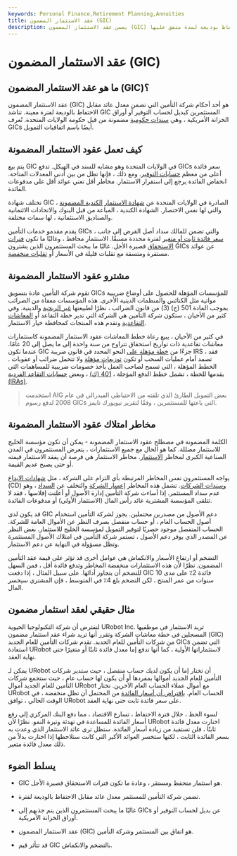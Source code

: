 ```yaml
---
keywords: Personal Finance,Retirement Planning,Annuities
title: عقد الاستثمار المضمون (GIC)
description: يضمن عقد الاستثمار المضمون (GIC) للمالك معدل عائد محدد من شركة التأمين مقابل الاحتفاظ بوديعة لمدة متفق عليها.
---
```


# عقد الاستثمار المضمون (GIC)
## ما هو عقد الاستثمار المضمون (GIC)؟

عقد الاستثمار المضمون (GIC) هو أحد أحكام شركة التأمين التي تضمن معدل عائد مقابل الاحتفاظ بالوديعة لفترة معينة. تناشد GIC المستثمرين كبديل لحساب التوفير أو أوراق الخزانة الأمريكية ، وهي [سندات حكومية](/bond) مضمونة من قبل حكومة الولايات المتحدة. تُعرف GICs أيضًا باسم اتفاقيات التمويل.

## كيف تعمل عقود الاستثمار المضمونة

يتم بيع GIC في الولايات المتحدة وهو مشابه للسند في الهيكل. تدفع GICs سعر فائدة أعلى من معظم [حسابات التوفير](/savingsaccount). ومع ذلك ، فإنها تظل من بين أدنى المعدلات المتاحة. انخفاض الفائدة يرجع إلى استقرار الاستثمار. مخاطر أقل تعني عوائد أقل على مدفوعات الفائدة.

تختلف شهادة GIC الصادرة في الولايات المتحدة عن [شهادة الاستثمار](/gic) [الكندية المضمونة](/gic) ، والتي لها نفس الاختصار. الشهادة الكندية ، المباعة من قبل البنوك والاتحادات الائتمانية والصناديق الاستئمانية ، لها سمات مختلفة.

يقدم مقدمو خدمات التأمين GICs ، والتي تضمن للمالك سداد أصل القرض إلى جانب [سعر فائدة ثابت أو متغير](/floatinginterestrate) لفترة محددة مسبقًا. الاستثمار محافظ ، وغالبًا ما تكون [فترات الاستحقاق](/maturitydate) قصيرة الأجل. غالبًا ما يبحث المستثمرون الذين يشترون GICs عن عوائد مستقرة ومتسقة مع تقلبات قليلة في الأسعار أو [تقلبات منخفضة](/volatility).

## مشترو عقود الاستثمار المضمونة

تقوم شركة التأمين عادة بتسويق GICs للمؤسسات المؤهلة للحصول على أوضاع ضريبية مواتية مثل الكنائس والمنظمات الدينية الأخرى. هذه المؤسسات معفاة من الضرائب بموجب المادة 501 (ج) (3) من قانون الضرائب ، نظرًا لطبيعتها [غير الربحية](/non-profitorganization) والدينية. وفي كثير من الأحيان ، ستكون شركة التأمين هي الشركة التي تدير خطة التقاعد أو [المعاشات التقاعدية](/pensionplan) وتقدم هذه المنتجات كمحافظة خيار الاستثمار.

في كثير من الأحيان ، يبيع رعاة خطط المعاشات عقود الاستثمار المضمونة كاستثمارات معاشات تقاعدية ذات تواريخ استحقاق تتراوح من سنة واحدة إلى ما يصل إلى 20 عامًا. عندما تكون GIC جزءًا من [خطة مؤهلة على](/qrp) النحو المحدد في قانون ضريبة IRS ، فقد تصمد أمام عمليات السحب أو تكون [توزيعات مؤهلة](/qualifieddistribution) ولا تتحمل ضرائب أو عقوبات . الخطط المؤهلة ، التي تسمح لصاحب العمل بأخذ خصومات ضريبية للمساهمات التي يقدمها للخطة ، تشمل خطط الدفع المؤجلة ، [401 (ك)](/401kplan) ، وبعض [حسابات التقاعد الفردية (IRAs)](/ira).

> استخدمت AIG بعض التمويل الطارئ الذي تلقته من الاحتياطي الفيدرالي في عام 2008 لدفع رسوم GICs التي باعتها للمستثمرين ، وفقًا لتقرير نيويورك تايمز.

>

## مخاطر امتلاك عقود الاستثمار المضمونة

الكلمة المضمونة في مصطلح عقود الاستثمار المضمونة - يمكن أن تكون مؤسسة الخليج للاستثمار مضللة. كما هو الحال مع جميع الاستثمارات ، يتعرض المستثمرون في المدن الصناعية الكبرى لمخاطر [الاستثمار](/risk). مخاطر الاستثمار هي فرصة أن يفقد الاستثمار قيمته أو حتى يصبح عديم القيمة.

يواجه المستثمرون نفس المخاطر المرتبطة بأي التزام على الشركة ، مثل [شهادات الإيداع](/certificateofdeposit) (CD) [وسندات الشركات](/corporatebond). تشمل هذه المخاطر [إعسار الشركة](/insolvency) والتخلف عن [السداد](/default2) ، وهو عدم سداد المستثمر. إذا أساءت شركة التأمين إدارة الأصول أو أعلنت إفلاسها ، فقد لا تتلقى المؤسسة المشترية عائد رأس المال (الاستثمار الأولي) أو مدفوعات الفائدة.

قد يكون لدى GIC دعم الأصول من مصدرين محتملين. يجوز لشركة التأمين استخدام أصول الحساب العام ، أو حساب منفصل بصرف النظر عن الأموال العامة للشركة. الحساب المنفصل موجود حصريًا لتوفير التمويل لمؤسسة الخليج للاستثمار. بغض النظر عن المصدر الذي يوفر دعم الأصول ، تستمر شركة التأمين في امتلاك الأصول المستثمرة وتظل مسؤولة في النهاية عن دعم الاستثمار.

التضخم أو ارتفاع الأسعار والانكماش هي عوامل أخرى قد تؤثر على قيمة عقد التأمين المضمون. نظرًا لأن هذه الاستثمارات منخفضة المخاطر وتدفع فائدة أقل ، فمن السهل للتضخم أن يتجاوز أدائها. على سبيل المثال ، إذا دفعت GIC فائدة 2٪ على مدى 10 سنوات من عمر المنتج ، لكن التضخم بلغ 4٪ في المتوسط ، فإن المشتري سيخسر المال.

## مثال حقيقي لعقد استثمار مضمون

لنفترض أن شركة التكنولوجيا الحيوية URobot Inc. تريد الاستثمار في موظفيها المسجلين في خطة معاشات الشركة وتقرر أنها تريد شراء عقد استثمار مضمون (GIC) من شركات التأمين للعام الجديد. تقدم شركات التأمين للعام الجديد GICs التي تضمن استعادة URobot لاستثماراتها الأولية ، كما أنها تدفع إما معدل فائدة ثابتًا أو متغيرًا حتى نهاية العقد.

يمكن لـ URobot أن تختار إما أن يكون لديك حساب منفصل ، حيث ستدير شركات التأمين للعام الجديد أموالها بمفردها أو أن يكون لها حساب عام ، حيث ستجمع شركات التأمين للعام الجديد أموال URobot مع أموال عملاء الحساب العام الآخرين. تختار URobot الحساب العام. [بافتراض أن أسعار الفائدة](/assumedinterestrate) من المحتمل أن تظل منخفضة ، في الوقت الحالي ، توافق URobot على سعر فائدة ثابت حتى نهاية العقد.

لسوء الحظ ، خلال فترة الاحتفاظ ، تسارع الاقتصاد ، مما دفع البنك المركزي إلى رفع أسعار الفائدة للمساعدة في تهدئة وتيرة النمو. نظرًا لأن URobot اختارت معدل فائدة ثابتًا ، فلن تستفيد من زيادة أسعار الفائدة. ستظل ترى عائد الاستثمار الذي وعدت به بسعر الفائدة الثابت ، لكنها ستخسر العوائد الأكبر التي كانت ستلاحظها إذا اختارت بدلاً من ذلك معدل فائدة متغير.

## يسلط الضوء

- GIC هو استثمار متحفظ ومستقر ، وعادة ما تكون فترات الاستحقاق قصيرة الأجل.

- تضمن شركة التأمين للمستثمر معدل عائد مقابل الاحتفاظ بالوديعة لفترة.

- غالبًا ما يبحث المستثمرون الذين يتم جذبهم إلى GICs عن بديل لحساب التوفير أو أوراق الخزانة الأمريكية.

- عقد الاستثمار المضمون (GIC) هو اتفاق بين المستثمر وشركة التأمين.

- قد تتأثر قيم GIC بالتضخم والانكماش.

